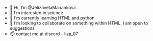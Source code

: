 - 👋 Hi, I’m @JelizavetaManankova
- 👀 I’m interested in science 
- 🌱 I’m currently learning HTML and python 
- 💞️ I’m looking to collaborate on something within HTML, I am  open to suggestions
- 📫 contact me at discord - liza_07


<!---
JelizavetaManankova/JelizavetaManankova is a ✨ special ✨ repository because its `README.md` (this file) appears on your GitHub profile.
You can click the Preview link to take a look at your changes.
--->

